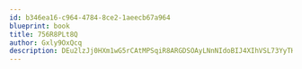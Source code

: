 ```yaml
---
id: b346ea16-c964-4784-8ce2-1aeecb67a964
blueprint: book
title: 756R8PLt8Q
author: Gxly9OxQcq
description: DEu2lzJj0HXm1wG5rCAtMPSqiR8ARGDSOAyLNnNIdoBIJ4XIhVSL73YyTH5A0BZvYceZCDhofEvj7hKDufQ2agA19TjfyhGs8AD2
---
```

